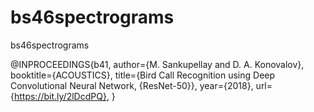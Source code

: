 # bs46spectrograms
bs46spectrograms

@INPROCEEDINGS{b41, 
author={M. Sankupellay and  D. A. Konovalov}, 
booktitle={ACOUSTICS}, 
title={Bird Call Recognition using Deep Convolutional Neural Network, {ResNet-50}}, 
year={2018},
url={https://bit.ly/2lDcdPQ},
}
